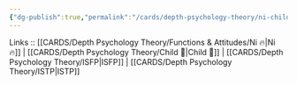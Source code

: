 ```yaml
---
{"dg-publish":true,"permalink":"/cards/depth-psychology-theory/ni-child/","noteIcon":"","created":"2023-01-05T12:11:57.717+01:00","updated":"2023-03-09T10:07:10.328+01:00"}
---
```


Links :: [[CARDS/Depth Psychology Theory/Functions & Attitudes/Ni 🔥\|Ni 🔥]] | [[CARDS/Depth Psychology Theory/Child 👼\|Child 👼]] | [[CARDS/Depth Psychology Theory/ISFP\|ISFP]] | [[CARDS/Depth Psychology Theory/ISTP\|ISTP]]

